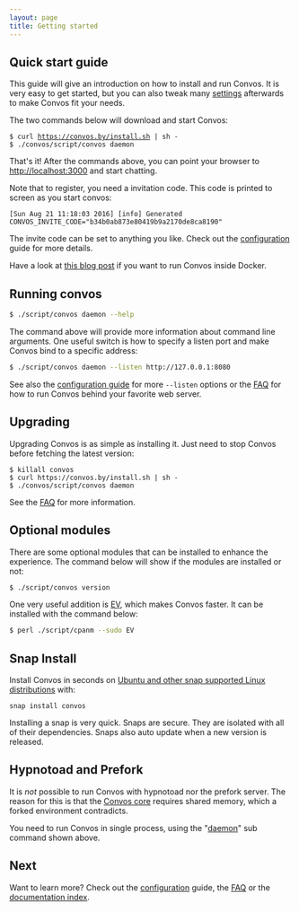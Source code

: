 ```yaml
---
layout: page
title: Getting started
---
```


<ul class="toc"></ul>

## Quick start guide

This guide will give an introduction on how to install and run Convos. It is
very easy to get started, but you can also tweak many
[settings](./config.html) afterwards to make Convos fit your needs.

The two commands below will download and start Convos:

<pre class="highlight"><code>$ curl <a href="https://github.com/Nordaaker/convos/blob/gh-pages/install.sh">https://convos.by/install.sh</a> | sh -
$ ./convos/script/convos daemon</code></pre>

That's it! After the commands above, you can point your browser to
[http://localhost:3000](http://localhost:3000) and start chatting.

Note that to register, you need a invitation code. This code is printed to
screen as you start convos:

    [Sun Aug 21 11:18:03 2016] [info] Generated CONVOS_INVITE_CODE="b34b0ab873e80419b9a2170de8ca8190"

The invite code can be set to anything you like. Check out the
[configuration](./config.html) guide for more details.

Have a look at [this blog post](/2016/12/4/convos-loves-docker.html) if you want to
run Convos inside Docker.

## Running convos

```bash
$ ./script/convos daemon --help
```

The command above will provide more information about command line arguments.
One useful switch is how to specify a listen port and make Convos bind to a
specific address:

```bash
$ ./script/convos daemon --listen http://127.0.0.1:8080
```

See also the [configuration guide](/doc/config.html#listen) for more
`--listen` options or the [FAQ](/doc/faq.html#can-convos-run-behind-behind-my-favorite-web-server)
for how to run Convos behind your favorite web server.

## Upgrading

Upgrading Convos is as simple as installing it. Just need to stop Convos
before fetching the latest version:

    $ killall convos
    $ curl https://convos.by/install.sh | sh -
    $ ./convos/script/convos daemon

See the
[FAQ](/doc/faq.html#why-doesnt-convos-start-after-i-upgraded-my-system) for
more information.

## Optional modules

There are some optional modules that can be installed to enhance the
experience. The command below will show if the modules are installed
or not:

```bash
$ ./script/convos version
```

One very useful addition is [EV](https://metacpan.org/pod/distribution/Mojolicious/lib/Mojolicious/Guides/FAQ.pod#Why-doesnt-Mojolicious-have-any-dependencies),
which makes Convos faster. It can be installed with the command below:

```bash
$ perl ./script/cpanm --sudo EV
```

## Snap Install

Install Convos in seconds on [Ubuntu and other snap supported Linux distributions](https://snapcraft.io/docs/core/install) with:

    snap install convos

Installing a snap is very quick. Snaps are secure. They are isolated with all of their dependencies. Snaps also auto update when a new version is released.
 
## Hypnotoad and Prefork

It is *not* possible to run Convos with hypnotoad nor the prefork server. The
reason for this is that the
[Convos core](https://github.com/Nordaaker/convos/blob/master/lib/Convos/Core.pm)
requires shared memory, which a forked environment contradicts.

You need to run Convos in single process, using the
"[daemon](https://metacpan.org/pod/Mojo::Server::Daemon)" sub command shown
above.

## Next

Want to learn more? Check out the [configuration](/doc/config.html) guide, the
[FAQ](/doc/faq.html) or the [documentation index](/doc/).
